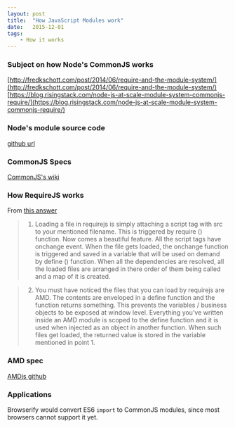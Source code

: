 ```yaml
---
layout: post
title:  "How JavaScript Modules work"
date:   2015-12-01
tags:   
    - How it works
---
```


### Subject on how Node's CommonJS works

[http://fredkschott.com/post/2014/06/require-and-the-module-system/](http://fredkschott.com/post/2014/06/require-and-the-module-system/)
[https://blog.risingstack.com/node-js-at-scale-module-system-commonjs-require/](https://blog.risingstack.com/node-js-at-scale-module-system-commonjs-require/)

### Node's module source code

[github url](https://github.com/nodejs/node/blob/master/lib/module.js)

### CommonJS Specs

[CommonJS's wiki](http://wiki.commonjs.org/wiki/Modules/1.1.1)


### How RequireJS works

From [this answer](https://www.quora.com/How-does-require-js-work-How-it-load-files-Does-it-make-ajax-call-to-load-files-or-any-other-way-Can-anyone-explain-it-clearly/answer/Gourab-Kar-2?srid=uk2Rp)

>1. Loading a file in requirejs is simply attaching a script tag with src to your mentioned filename. This is triggered by require () function. Now comes a beautiful feature. All the script tags have onchange event. When the file gets loaded, the onchange function is triggered and saved in a variable that will be used on demand by define () function. When all the dependencies are resolved, all the loaded files are arranged in there order of them being called and a map of it is created.

>2. You must have noticed the files that you can load by requirejs are AMD. The contents are enveloped in a define function and the function returns something. This prevents the variables / business objects to be exposed at window level. Everything you've written inside an AMD module is scoped to the define function and it is used when injected as an object in another function. When such files get loaded, the returned value is stored in the variable mentioned in point 1.

### AMD spec

[AMDjs github](https://github.com/amdjs/amdjs-api/blob/master/AMD.md)


### Applications

Browserify would convert ES6 `import` to CommonJS modules, since most browsers cannot support it yet.